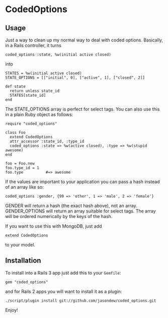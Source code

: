 CodedOptions
============

Usage
-----

Just a way to clean up my normal way to deal with coded options.  Basically,
in a Rails controller, it turns

    coded_options :state, %w(initial active closed)

into

    STATES = %w(initial active closed)
    STATE_OPTIONS = [["initial", 0], ["active", 1], ["closed", 2]]

    def state
      return unless state_id
      STATES[state_id]
    end

The STATE_OPTIONS array is perfect for select tags.  You can also use this in
a plain Ruby object as follows:

    require "coded_options"

    class Foo
      extend CodedOptions
      attr_accessor :state_id, :type_id
      coded_options :state => %w(active closed), :type => %w(stupid awesome)
    end

    foo = Foo.new
    foo.type_id = 1
    foo.type          #=> awesome

If the values are important to your application you can pass
a hash instead of an array like so:

    coded_options :gender, {99 => 'other', 1 => 'male', 2 => 'female'}

GENDER will return a hash (the exact hash above), not an array.  GENDER_OPTIONS
will return an array suitable for select tags.  The array will be ordered
numerically by the keys of the hash.

If you want to use this with MongoDB, just add

    extend CodedOptions

to your model.

Installation
------------

To install into a Rails 3 app just add this to your `Gemfile`:

    gem "coded_options"

and for Rails 2 apps you will want to install it as a plugin:

    ./script/plugin install git://github.com/jasondew/coded_options.git

Enjoy!
